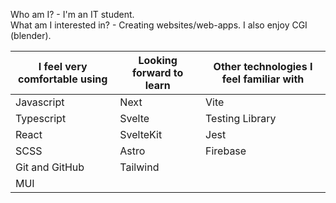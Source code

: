 Who am I? - I'm an IT student.                                                                                                                                        
What am I interested in? - Creating websites/web-apps. I also enjoy CGI (blender).

| I feel very comfortable using | Looking forward to learn | Other technologies I feel familiar with |
| ------ | ---------- | ------------ |
| Javascript | Next | Vite |
| Typescript | Svelte | Testing Library   |
| React | SvelteKit | Jest |  |
| SCSS | Astro | Firebase |
| Git and GitHub | Tailwind | 
| MUI | 
